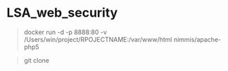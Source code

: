 # LSA_web_security


> docker run -d -p 8888:80 -v /Users/win/project/RPOJECTNAME:/var/www/html nimmis/apache-php5

> git clone 
